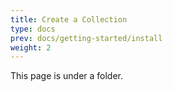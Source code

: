 ```yaml
---
title: Create a Collection
type: docs
prev: docs/getting-started/install
weight: 2
---
```


This page is under a folder.
